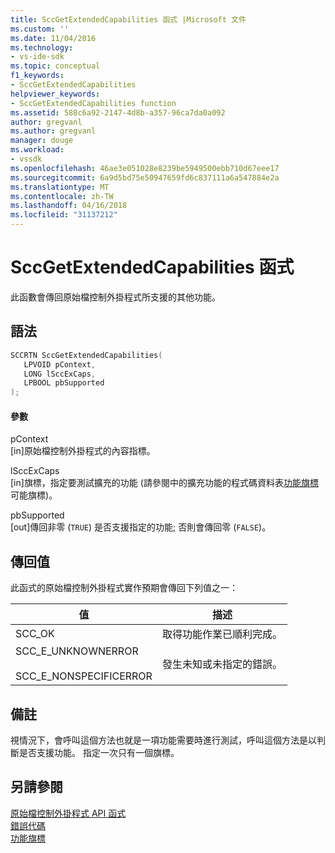 ```yaml
---
title: SccGetExtendedCapabilities 函式 |Microsoft 文件
ms.custom: ''
ms.date: 11/04/2016
ms.technology:
- vs-ide-sdk
ms.topic: conceptual
f1_keywords:
- SccGetExtendedCapabilities
helpviewer_keywords:
- SccGetExtendedCapabilities function
ms.assetid: 588c6a92-2147-4d8b-a357-96ca7da0a092
author: gregvanl
ms.author: gregvanl
manager: douge
ms.workload:
- vssdk
ms.openlocfilehash: 46ae3e051028e8239be5949500ebb710d67eee17
ms.sourcegitcommit: 6a9d5bd75e50947659fd6c837111a6a547884e2a
ms.translationtype: MT
ms.contentlocale: zh-TW
ms.lasthandoff: 04/16/2018
ms.locfileid: "31137212"
---
```

# <a name="sccgetextendedcapabilities-function"></a>SccGetExtendedCapabilities 函式
此函數會傳回原始檔控制外掛程式所支援的其他功能。  
  
## <a name="syntax"></a>語法  
  
```cpp  
SCCRTN SccGetExtendedCapabilities(  
   LPVOID pContext,  
   LONG lSccExCaps,  
   LPBOOL pbSupported  
);  
```  
  
#### <a name="parameters"></a>參數  
 pContext  
 [in]原始檔控制外掛程式的內容指標。  
  
 lSccExCaps  
 [in]旗標，指定要測試擴充的功能 (請參閱中的擴充功能的程式碼資料表[功能旗標](../extensibility/capability-flags.md)可能旗標)。  
  
 pbSupported  
 [out]傳回非零 (`TRUE`) 是否支援指定的功能; 否則會傳回零 (`FALSE`)。  
  
## <a name="return-value"></a>傳回值  
 此函式的原始檔控制外掛程式實作預期會傳回下列值之一：  
  
|值|描述|  
|-----------|-----------------|  
|SCC_OK|取得功能作業已順利完成。|  
|SCC_E_UNKNOWNERROR<br /><br /> SCC_E_NONSPECIFICERROR|發生未知或未指定的錯誤。|  
  
## <a name="remarks"></a>備註  
 視情況下，會呼叫這個方法也就是一項功能需要時進行測試，呼叫這個方法是以判斷是否支援功能。 指定一次只有一個旗標。  
  
## <a name="see-also"></a>另請參閱  
 [原始檔控制外掛程式 API 函式](../extensibility/source-control-plug-in-api-functions.md)   
 [錯誤代碼](../extensibility/error-codes.md)   
 [功能旗標](../extensibility/capability-flags.md)